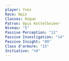 ```yaml
---
player: Yves
Race: Nqin
Classes: Rogue
Patron: Opus Kettelheimer
Niveau: "5"
Passive Perception: "12"
Passive Investigation: "14"
Passive Insight: "09"
Class d'armure: "15"
Initiative: "+8"
---
```

